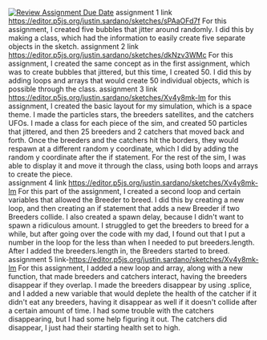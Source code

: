 [![Review Assignment Due Date](https://classroom.github.com/assets/deadline-readme-button-24ddc0f5d75046c5622901739e7c5dd533143b0c8e959d652212380cedb1ea36.svg)](https://classroom.github.com/a/pJv4oXRo)
assignment 1 link https://editor.p5js.org/justin.sardano/sketches/sPAaOFd7f For this assignment, I created five bubbles that jitter around randomly. I did this by making a class, which had the information to easily create five separate objects in the sketch. 
assignment 2 link https://editor.p5js.org/justin.sardano/sketches/dkNzv3WMc For this assignment, I created the same concept as in the first assignment, which was to create bubbles that jittered, but this time, I created 50. I did this by adding loops and arrays that would create 50 individual objects, which is possible through the class. 
assignment 3 link https://editor.p5js.org/justin.sardano/sketches/Xv4y8mk-lm for this assignment, I created the basic layout for my simulation, which is a space theme. I made the particles stars, the breeders satellites, and the catchers UFOs. I made a class for each piece of the sim, and created 50 particles that jittered, and then 25 breeders and 2 catchers that moved back and forth. Once the breeders and the catchers hit the borders, they would respawn at a different random y coordinate, which I did by adding the random y coordinate after the if statement. For the rest of the sim, I was able to display it and move it through the class, using both loops and arrays to create the piece.   
assignment 4 link https://editor.p5js.org/justin.sardano/sketches/Xv4y8mk-lm For this part of the assignment, I created a second loop and certain variables that allowed the Breeder to breed. I did this by creating a new loop, and then creating an if statement that adds a new Breeder if two Breeders collide. I also created a spawn delay, because I didn't want to spawn a ridiculous amount. I struggled to get the breeders to breed for a while, but after going over the code with my dad, I found out that I put a number in the loop for the less than when I needed to put breeders.length. After I added the breeders.length in, the Breeders started to breed.
assignment 5 link-https://editor.p5js.org/justin.sardano/sketches/Xv4y8mk-lm For this assignment, I added a new loop and array, along with a new function, that made breeders and catchers interact, having the breeders disappear if they overlap. I made the breeders disappear by using .splice, and I added a new variable that would deplete the health of the catcher if it didn't eat any breeders, having it disappear as well if it doesn't collide after a certain amount of time. I had some trouble with the catchers disappearing, but I had some help figuring it out. The catchers did disappear, I just had their starting health set to high. 

